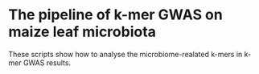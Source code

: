The pipeline of k-mer GWAS on maize leaf microbiota
==========================================================

These scripts show how to analyse the microbiome-realated k-mers in k-mer GWAS results.

